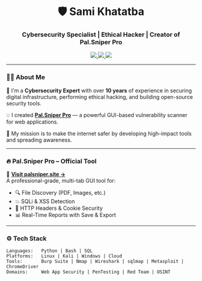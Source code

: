 <h1 align="center">🛡️ Sami Khatatba</h1>
<h3 align="center">Cybersecurity Specialist | Ethical Hacker | Creator of Pal.Sniper Pro</h3>

<p align="center">
  <a href="https://palsniper.site" target="_blank">
    <img src="https://img.shields.io/badge/Visit-Official%20Site-black?style=for-the-badge&logo=Firefox&logoColor=white"/>
  </a>
  <a href="https://www.instagram.com/sami_alshamaly/" target="_blank">
    <img src="https://img.shields.io/badge/Instagram-Follow-blueviolet?style=for-the-badge&logo=instagram"/>
  </a>
  <a href="https://www.facebook.com/Sami.Khatatba" target="_blank">
    <img src="https://img.shields.io/badge/Facebook-Connect-1877F2?style=for-the-badge&logo=facebook&logoColor=white"/>
  </a>
</p>

---

### 👨‍💻 About Me

🔐 I'm a **Cybersecurity Expert** with over **10 years** of experience in securing digital infrastructure, performing ethical hacking, and building open-source security tools.

💡 I created **[Pal.Sniper Pro](https://palsniper.site)** — a powerful GUI-based vulnerability scanner for web applications.

🎯 My mission is to make the internet safer by developing high-impact tools and spreading awareness.

---

### 🔥 Pal.Sniper Pro – Official Tool

🚀 **[Visit palsniper.site →](https://palsniper.site)**  
A professional-grade, multi-tab GUI tool for:

- 🔍 File Discovery (PDF, Images, etc.)
- 💥 SQLi & XSS Detection
- 📄 HTTP Headers & Cookie Security
- 📊 Real-Time Reports with Save & Export

---

### ⚙️ Tech Stack

```text
Languages:   Python | Bash | SQL
Platforms:   Linux | Kali | Windows | Cloud
Tools:       Burp Suite | Nmap | Wireshark | sqlmap | Metasploit | ChromeDriver
Domains:     Web App Security | PenTesting | Red Team | OSINT

